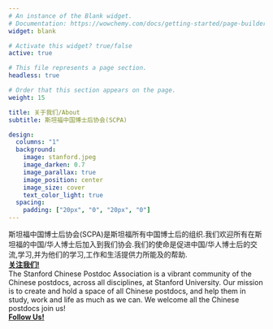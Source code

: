 ```yaml
---
# An instance of the Blank widget.
# Documentation: https://wowchemy.com/docs/getting-started/page-builder/
widget: blank

# Activate this widget? true/false
active: true

# This file represents a page section.
headless: true

# Order that this section appears on the page.
weight: 15

title: 关于我们/About
subtitle: 斯坦福中国博士后协会(SCPA)

design:
  columns: "1"
  background:
    image: stanford.jpeg
    image_darken: 0.7
    image_parallax: true
    image_position: center
    image_size: cover
    text_color_light: true
  spacing:
    padding: ["20px", "0", "20px", "0"]
---
```


斯坦福中国博士后协会(SCPA)是斯坦福所有中国博士后的组织.我们欢迎所有在斯坦福的中国/华人博士后加入到我们协会.我们的使命是促进中国/华人博士后的交流,学习,并为他们的学习,工作和生活提供力所能及的帮助.<br>
**[关注我们!](https://www.shenxt.info/files/scpa_wechat.jpeg)**
<br>The Stanford Chinese Postdoc Association is a vibrant community of the Chinese postdocs, across all disciplines, at Stanford University. Our mission is to create and hold a space of all Chinese postdocs, and help them in study, work and life as much as we can. We welcome all the Chinese postdocs join us!<br>
**[Follow Us!](https://www.shenxt.info/files/scpa_wechat.jpeg)**


 